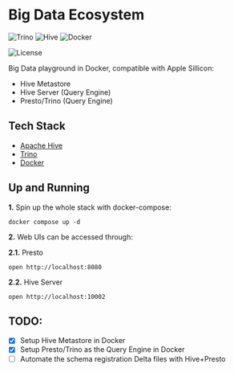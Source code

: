 # Big Data Ecosystem

![Trino](https://img.shields.io/badge/Presto-435-262A38?style=flat-square&logo=trino&logoColor=E8F5F5&labelColor=262A38)
![Hive](https://img.shields.io/badge/Apache_Hive-4.x-FDEE21?style=flat-square&logo=apachehive&logoColor=black&labelColor=FDEE21)
![Docker](https://img.shields.io/badge/Docker-329DEE?style=flat&logo=docker&logoColor=white&labelColor=329DEE)

![License](https://img.shields.io/badge/license-CC--BY--SA--4.0-31393F?style=flat&logo=creativecommons&logoColor=black&labelColor=white)

Big Data playground in Docker, compatible with Apple Sillicon:
- Hive Metastore
- Hive Server (Query Engine)
- Presto/Trino (Query Engine)


## Tech Stack
- [Apache Hive](https://hive.apache.org/)
- [Trino](https://trino.io/)
- [Docker](https://docs.docker.com/get-docker/)


## Up and Running

**1.** Spin up the whole stack with docker-compose:
```shell
docker compose up -d
```

**2.** Web UIs can be accessed through:

**2.1.** Presto
```shell
open http://localhost:8080
```

**2.2.** Hive Server
```shell
open http://localhost:10002
```


## TODO:
- [x] Setup Hive Metastore in Docker
- [x] Setup Presto/Trino as the Query Engine in Docker
- [ ] Automate the schema registration Delta files with Hive+Presto
